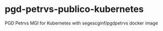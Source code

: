 # pgd-petrvs-publico-kubernetes
PGD ​​​​Petrvs MGI for Kubernetes with segescginf/pgdpetrvs docker image
